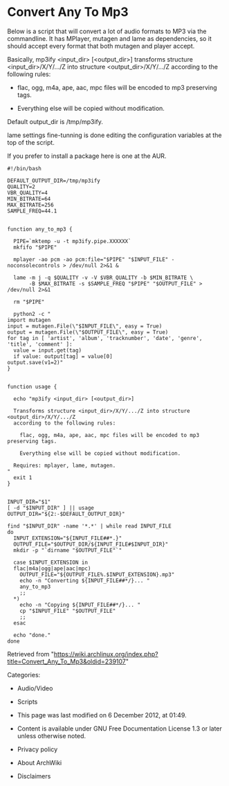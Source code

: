 Convert Any To Mp3
==================

Below is a script that will convert a lot of audio formats to MP3 via
the commandline. It has MPlayer, mutagen and lame as dependencies, so it
should accept every format that both mutagen and player accept.

Basically, mp3ify <input_dir> [<output_dir>] transforms structure
<input_dir>/X/Y/.../Z into structure <output_dir>/X/Y/.../Z according to
the following rules:

-   flac, ogg, m4a, ape, aac, mpc files will be encoded to mp3
    preserving tags.

-   Everything else will be copied without modification.

Default output_dir is /tmp/mp3ify.

lame settings fine-tunning is done editing the configuration variables
at the top of the script.

If you prefer to install a package here is one at the AUR.


    #!/bin/bash

    DEFAULT_OUTPUT_DIR=/tmp/mp3ify
    QUALITY=2
    VBR_QUALITY=4
    MIN_BITRATE=64
    MAX_BITRATE=256
    SAMPLE_FREQ=44.1


    function any_to_mp3 {

      PIPE=`mktemp -u -t mp3ify.pipe.XXXXXX`
      mkfifo "$PIPE"

      mplayer -ao pcm -ao pcm:file="$PIPE" "$INPUT_FILE" -noconsolecontrols > /dev/null 2>&1 &

      lame -m j -q $QUALITY -v -V $VBR_QUALITY -b $MIN_BITRATE \
           -B $MAX_BITRATE -s $SAMPLE_FREQ "$PIPE" "$OUTPUT_FILE" > /dev/null 2>&1

      rm "$PIPE"

      python2 -c "
    import mutagen
    input = mutagen.File(\"$INPUT_FILE\", easy = True)
    output = mutagen.File(\"$OUTPUT_FILE\", easy = True)
    for tag in [ 'artist', 'album', 'tracknumber', 'date', 'genre', 'title', 'comment' ]:
      value = input.get(tag)
      if value: output[tag] = value[0]
    output.save(v1=2)"
    }


    function usage {

      echo "mp3ify <input_dir> [<output_dir>]

      Transforms structure <input_dir>/X/Y/.../Z into structure <output_dir>/X/Y/.../Z
      according to the following rules:

        flac, ogg, m4a, ape, aac, mpc files will be encoded to mp3 preserving tags.

        Everything else will be copied without modification.

      Requires: mplayer, lame, mutagen.
    "
      exit 1
    }


    INPUT_DIR="$1"
    [ -d "$INPUT_DIR" ] || usage
    OUTPUT_DIR="${2:-$DEFAULT_OUTPUT_DIR}"

    find "$INPUT_DIR" -name '*.*' | while read INPUT_FILE
    do
      INPUT_EXTENSION="${INPUT_FILE##*.}"
      OUTPUT_FILE="$OUTPUT_DIR/${INPUT_FILE#$INPUT_DIR}"
      mkdir -p "`dirname "$OUTPUT_FILE"`"

      case $INPUT_EXTENSION in
      flac|m4a|ogg|ape|aac|mpc)
        OUTPUT_FILE="${OUTPUT_FILE%.$INPUT_EXTENSION}.mp3"
        echo -n "Converting ${INPUT_FILE##*/}... "
        any_to_mp3
        ;;
      *)
        echo -n "Copying ${INPUT_FILE##*/}... "
        cp "$INPUT_FILE" "$OUTPUT_FILE"
        ;;
      esac

      echo "done."
    done

Retrieved from
"https://wiki.archlinux.org/index.php?title=Convert_Any_To_Mp3&oldid=239107"

Categories:

-   Audio/Video
-   Scripts

-   This page was last modified on 6 December 2012, at 01:49.
-   Content is available under GNU Free Documentation License 1.3 or
    later unless otherwise noted.
-   Privacy policy
-   About ArchWiki
-   Disclaimers
